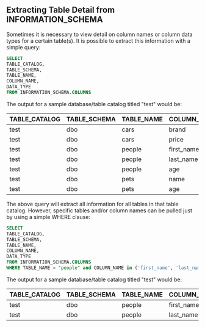 ## Extracting Table Detail from INFORMATION_SCHEMA

Sometimes it is necessary to view detail on column names or column data types for a certain table(s). It is possible to extract this information with a simple query:

```sql
SELECT 
TABLE_CATALOG,
TABLE_SCHEMA,
TABLE_NAME, 
COLUMN_NAME, 
DATA_TYPE 
FROM INFORMATION_SCHEMA.COLUMNS
```
The output for a sample database/table catalog titled "test" would be:

|   TABLE_CATALOG   | TABLE_SCHEMA | TABLE_NAME | COLUMN_NAME | DATA_TYPE |
| ----------------- | ------------ | ---------- | ----------- | --------- |
| test    | dbo    | cars      | brand      | nvarchar |
| test    | dbo    | cars      | price      | int      |
| test    | dbo    | people    | first_name | nvarchar |
| test    | dbo    | people    | last_name  | nvarchar |
| test    | dbo    | people    | age        | int      |
| test    | dbo    | pets      | name       | nvarchar |
| test    | dbo    | pets      | age        | int      |

The above query will extract all information for all tables in that table catalog. However, specific tables and/or column names can be pulled just by using a simple WHERE clause:

```sql
SELECT 
TABLE_CATALOG,
TABLE_SCHEMA,
TABLE_NAME, 
COLUMN_NAME, 
DATA_TYPE 
FROM INFORMATION_SCHEMA.COLUMNS
WHERE TABLE_NAME = "people" and COLUMN_NAME in ('first_name', 'last_name')
```
The output for a sample database/table catalog titled "test" would be:

|   TABLE_CATALOG   | TABLE_SCHEMA | TABLE_NAME | COLUMN_NAME | DATA_TYPE |
| ----------------- | ------------ | ---------- | ----------- | --------- |
| test    | dbo    | people    | first_name | nvarchar |
| test    | dbo    | people    | last_name  | nvarchar |
